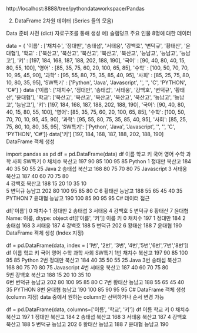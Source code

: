 http://localhost:8888/tree/pythondataworkspace/Pandas

2. DataFrame
2차원 데이터 (Series 들의 모음)

Data 준비
사전 (dict) 자료구조를 통해 생성 예) 슬램덩크 주요 인물 8명에 대한 데이터

data = {
    '이름' : ['채치수', '정대만', '송태섭', '서태웅', '강백호', '변덕규', '황태산', '윤대협'],
    '학교' : ['북산고', '북산고', '북산고', '북산고', '북산고', '능남고', '능남고', '능남고'],
    '키' : [197, 184, 168, 187, 188, 202, 188, 190],
    '국어' : [90, 40, 80, 40, 15, 80, 55, 100],
    '영어' : [85, 35, 75, 60, 20, 100, 65, 85],
    '수학' : [100, 50, 70, 70, 10, 95, 45, 90],
    '과학' : [95, 55, 80, 75, 35, 85, 40, 95],
    '사회' : [85, 25, 75, 80, 10, 80, 35, 95],
    'SW특기' : ['Python', 'Java', 'Javascript', '', '', 'C', 'PYTHON', 'C#']
}
data
{'이름': ['채치수', '정대만', '송태섭', '서태웅', '강백호', '변덕규', '황태산', '윤대협'],
 '학교': ['북산고', '북산고', '북산고', '북산고', '북산고', '능남고', '능남고', '능남고'],
 '키': [197, 184, 168, 187, 188, 202, 188, 190],
 '국어': [90, 40, 80, 40, 15, 80, 55, 100],
 '영어': [85, 35, 75, 60, 20, 100, 65, 85],
 '수학': [100, 50, 70, 70, 10, 95, 45, 90],
 '과학': [95, 55, 80, 75, 35, 85, 40, 95],
 '사회': [85, 25, 75, 80, 10, 80, 35, 95],
 'SW특기': ['Python', 'Java', 'Javascript', '', '', 'C', 'PYTHON', 'C#']}
data['키']
[197, 184, 168, 187, 188, 202, 188, 190]
DataFrame 객체 생성

import pandas as pd
df = pd.DataFrame(data)
df
이름	학교	키	국어	영어	수학	과학	사회	SW특기
0	채치수	북산고	197	90	85	100	95	85	Python
1	정대만	북산고	184	40	35	50	55	25	Java
2	송태섭	북산고	168	80	75	70	80	75	Javascript
3	서태웅	북산고	187	40	60	70	75	80	
4	강백호	북산고	188	15	20	10	35	10	
5	변덕규	능남고	202	80	100	95	85	80	C
6	황태산	능남고	188	55	65	45	40	35	PYTHON
7	윤대협	능남고	190	100	85	90	95	95	C#
데이터 접근

df['이름']
0    채치수
1    정대만
2    송태섭
3    서태웅
4    강백호
5    변덕규
6    황태산
7    윤대협
Name: 이름, dtype: object
df[['이름', '키']]
이름	키
0	채치수	197
1	정대만	184
2	송태섭	168
3	서태웅	187
4	강백호	188
5	변덕규	202
6	황태산	188
7	윤대협	190
DataFrame 객체 생성 (Index 지정)

df = pd.DataFrame(data, index = ['1번', '2번', '3번', '4번','5번','6번','7번','8번'])
df
이름	학교	키	국어	영어	수학	과학	사회	SW특기
1번	채치수	북산고	197	90	85	100	95	85	Python
2번	정대만	북산고	184	40	35	50	55	25	Java
3번	송태섭	북산고	168	80	75	70	80	75	Javascript
4번	서태웅	북산고	187	40	60	70	75	80	
5번	강백호	북산고	188	15	20	10	35	10	
6번	변덕규	능남고	202	80	100	95	85	80	C
7번	황태산	능남고	188	55	65	45	40	35	PYTHON
8번	윤대협	능남고	190	100	85	90	95	95	C#
DataFrame 객체 생성 (column 지정)
data 중에서 원하는 column만 선택하거나 순서 변경 가능

df = pd.DataFrame(data, columns=['이름', '학교', '키'])
df
이름	학교	키
0	채치수	북산고	197
1	정대만	북산고	184
2	송태섭	북산고	168
3	서태웅	북산고	187
4	강백호	북산고	188
5	변덕규	능남고	202
6	황태산	능남고	188
7	윤대협	능남고	190
